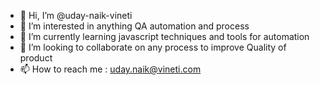 - 👋 Hi, I’m @uday-naik-vineti
- 👀 I’m interested in anything QA automation and process
- 🌱 I’m currently learning javascript techniques and tools for automation
- 💞️ I’m looking to collaborate on any process to improve Quality of product
- 📫 How to reach me : uday.naik@vineti.com

<!---
uday-naik-vineti/uday-naik-vineti is a ✨ special ✨ repository because its `README.md` (this file) appears on your GitHub profile.
You can click the Preview link to take a look at your changes.
--->
